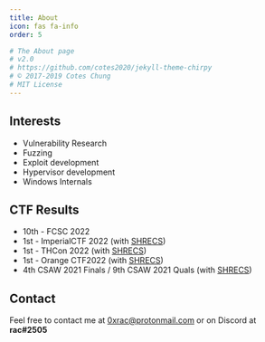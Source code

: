 ```yaml
---
title: About
icon: fas fa-info
order: 5

# The About page
# v2.0
# https://github.com/cotes2020/jekyll-theme-chirpy
# © 2017-2019 Cotes Chung
# MIT License
---
```


## Interests

- Vulnerability Research
- Fuzzing 
- Exploit development
- Hypervisor development
- Windows Internals

## CTF Results

- 10th - FCSC 2022
- 1st - ImperialCTF 2022 (with [SHRECS](https://shrecs.fr/))
- 1st - THCon 2022 (with [SHRECS](https://shrecs.fr/))
- 1st - Orange CTF2022 (with [SHRECS](https://shrecs.fr/))
- 4th CSAW 2021 Finals / 9th CSAW 2021 Quals (with [SHRECS](https://shrecs.fr/))

## Contact

Feel free to contact me at <0xrac@protonmail.com> or on Discord at **rac#2505**
